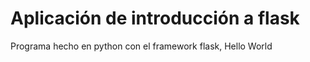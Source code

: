 # Aplicación de introducción a flask

Programa hecho en python con el framework flask, Hello World

